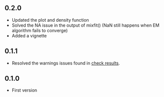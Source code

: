 
## 0.2.0

- Updated the plot and density function
- Solved the NA issue in the output of mixfit() (NaN still happens when EM algorithm fails to converge)
- Added a vignette

## 0.1.1

- Resolved the warnings issues found in [check results](https://www.r-project.org/nosvn/R.check/r-release-windows-ix86+x86_64/mixR-00check.html).


## 0.1.0

- First version
